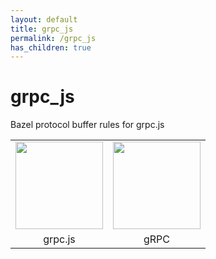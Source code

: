 ```yaml
---
layout: default
title: grpc_js
permalink: /grpc_js
has_children: true
---
```


# grpc_js

Bazel protocol buffer rules for grpc.js

<table border="0" style="text-align: center"><tr>
<td><img src="https://user-images.githubusercontent.com/50580/78734761-54effc80-7906-11ea-8f5e-42725718f419.png" style="height: 140px"/></td>
<td><img src="https://avatars2.githubusercontent.com/u/7802525?v=4&s=400" style="height: 140px"/></td>
</tr><tr>
<td>grpc.js</td>
<td>gRPC</td>
</tr></table>
